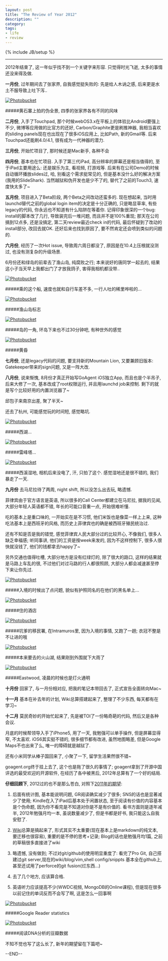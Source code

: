 ```yaml
---
layout: post
title: "The Review of Year 2012"
description: ""
category: 
tags:
- life
- review
---
```

{% include JB/setup %}

---

2012年结束了, 这一年似乎找不到一个关键字来形容. 只觉得时光飞逝, 太多的事情还没来得及做.

**一月份**, 过年期间去了张家界, 自我感觉挺失败的: 先是给人木讷之感, 后来更是水土不服导致上吐下泻..

<a href="http://s750.beta.photobucket.com/user/hewigovens/media/Freyr/Blog/2012_1_zhangjiajie_panoramic_view.jpg.html" target="_blank"><img src="http://i750.photobucket.com/albums/xx144/hewigovens/Freyr/Blog/2012_1_zhangjiajie_panoramic_view.jpg" border="0" alt="Photobucket"/></a>

#####黄石寨上拍的伪全景, 四季的张家界各有不同的风味

**二月份**, 入手了Touchpad, 那个时候webOS3.x在平板上的体验比Android要强上不少, 微博等应用做的比官方的还好, Carbon/Graphite更是刷推神器, 我相当喜欢的sliding panels现在也出现在了很多iOS应用上, 比如Path, 新的Gmail等. 后来Touchpad还能刷4.0/4.1, 很有成为一代神器的潜力.

**三月份**, 开始忙项目了, 那时候还是Mac新手, 各种不会

**四月份**, 基本也在忙项目. 入手了第三代iPad, 高分辨率的屏幕还是相当值得的, 至于iPad主要用途么: 还是娱乐为主, 看视频, 打游戏等. 后来有在公司Demo的时候自动循环播放slides过, 哈, 别看这个需求挺常见的, 但是基本没什么好的解决方案(我用的SlideShark). 当然越狱和伪开发也是少不了的, 替代了之前的Touch3, 速度快太多了~

**五月份**, 项目进入了Beta阶段, 两个Beta之间改动还蛮多的. 现在想起来, 当时用launchd替代之前的global login item的决定是十分正确的, 只是略显草率, 有些legacy的代码, 你永远也不知道有什么陷阱在等着你. 记得印象很深的一个bug: install的脚本改了几行, 导致装完后一堆问题, 而且并不是100%重现; 那天在公司搞到12点多, 还是没搞定, 第二天review最近check in的代码, 最后怀疑到了改动的install部分, 改回去就OK. 还好后来也找到原因了, 要不然肯定还会喷到类似的问题的.

**六月份**, 经历了一次Hot issue, 导致周六周日都没了, 原因是在10.4上压根就没测过, 也没有测复杂的升级场景. 


6月份还和绿岛的前辈去了渔山岛, 纯腐败之行; 本来说好的唐同学一起去的, 结果这小子当天早上我都出门了才放我鸽子, 害得我相机都没带..

<a href="http://s750.beta.photobucket.com/user/hewigovens/media/Freyr/Blog/2012_6_yushan_ship.jpg.html" target="_blank"><img src="http://i750.photobucket.com/albums/xx144/hewigovens/Freyr/Blog/2012_6_yushan_ship.jpg" border="0" alt="Photobucket"/></a>

#####乘的这个船, 速度也就和自行车差不多, 一行人吐的稀里哗啦的…

<a href="http://s750.beta.photobucket.com/user/hewigovens/media/Freyr/Blog/2012_6_yushan_island_stone.jpg.html" target="_blank"><img src="http://i750.photobucket.com/albums/xx144/hewigovens/Freyr/Blog/2012_6_yushan_island_stone.jpg" border="0" alt="Photobucket"/></a>

#####渔山岛标志

<a href="http://s750.beta.photobucket.com/user/hewigovens/media/Freyr/Blog/2012_6_yushan_island_overview.jpg.html" target="_blank"><img src="http://i750.photobucket.com/albums/xx144/hewigovens/Freyr/Blog/2012_6_yushan_island_overview.jpg" border="0" alt="Photobucket"/></a>

#####岛的一角, 环岛下来也不过30分钟吧, 有种世外的感觉

<a href="http://s750.beta.photobucket.com/user/hewigovens/media/Freyr/Blog/2012_6_yushan_dusk.jpg.html" target="_blank"><img src="http://i750.photobucket.com/albums/xx144/hewigovens/Freyr/Blog/2012_6_yushan_dusk.jpg" border="0" alt="Photobucket"/></a>

#####黄昏


**七月份**, 还是legacy代码的问题, 要支持新的Mountain Lion, 又要兼顾旧版本: Gatekeeper带来的sign问题, 又是一阵大改.

**八月份**, 说来惭愧, 8月份才真正开始写GoAgent iOS独立App, 而且也是个半吊子, 后来大修了一次, 基本改成了root权限运行, 并且用launchd job来控制. 剩下的就是写个比较好用的内置浏览器了~ 

邱包子来南京出差, 聚了半天~

还去了杭州, 可能感觉玩的时间短, 感觉略坑.

<a href="http://s750.beta.photobucket.com/user/hewigovens/media/Freyr/Blog/2012_8_hangzhou_west_lake2.jpg.html" target="_blank"><img src="http://i750.photobucket.com/albums/xx144/hewigovens/Freyr/Blog/2012_8_hangzhou_west_lake2.jpg" border="0" alt="Photobucket"/></a>

#####西湖…

<a href="http://s750.beta.photobucket.com/user/hewigovens/media/Freyr/Blog/2012_8_hangzhou_west_lake.jpg.html" target="_blank"><img src="http://i750.photobucket.com/albums/xx144/hewigovens/Freyr/Blog/2012_8_hangzhou_west_lake.jpg" border="0" alt="Photobucket"/></a>

#####雷峰塔…

<a href="http://s750.beta.photobucket.com/user/hewigovens/media/Freyr/Blog/2012_8_hangzhou_wetland.jpg.html" target="_blank"><img src="http://i750.photobucket.com/albums/xx144/hewigovens/Freyr/Blog/2012_8_hangzhou_wetland.jpg" border="0" alt="Photobucket"/></a>

#####西溪湿地, 相机后来没电了, 汗, 只拍了这个. 感觉湿地还是很不错的, 我们暴走了一天.

**九月份** 去马尼拉待了两周, night shift, 所以没怎么出去玩, 略遗憾. 

菲律宾由于官方语言是英语, 所以很多的Call Center都建立在马尼拉, 据我的见闻, 大部分年轻人英语都不错, 年长的可能口音重一点, 开始很难听懂. 

吃的基本上是重口味的, 一开始实在是不习惯, 他们米饭也是像菜一样上上来, 这种吃法基本上是西班牙的风格, 而历史上菲律宾也的确是被西班牙殖民统治过. 

还有不知是否是我的错觉, 感觉菲律宾人民大部分过的比较开心, 不像我们, 很多人缺乏幸福感; 听同事讲, 他们的工资是按week来发的, 因为不这样控制下, 很多人很快就没钱了, 他们的钱都拿去happy了~ 


另外交通也值得吐槽, 大部分地方是没有红绿灯的, 除了很大的路口, 这样的结果就是马路上车乱的很, 不过他们对过马路的行人都很照顾, 大部分人都会减速甚至停下来让你先过.

<a href="http://s750.beta.photobucket.com/user/hewigovens/media/Freyr/Blog/2012_9_ph_airport.jpg.html" target="_blank"><img src="http://i750.photobucket.com/albums/xx144/hewigovens/Freyr/Blog/2012_9_ph_airport.jpg" border="0" alt="Photobucket"/></a>

#####入境的时候出了点问题, 貌似有护照同名的在他们的黑名单上…

<a href="http://s750.beta.photobucket.com/user/hewigovens/media/Freyr/Blog/2012_9_ph_discovery.jpg.html" target="_blank"><img src="http://i750.photobucket.com/albums/xx144/hewigovens/Freyr/Blog/2012_9_ph_discovery.jpg" border="0" alt="Photobucket"/></a>

#####住的酒店

<a href="http://s750.beta.photobucket.com/user/hewigovens/media/Freyr/Blog/2012_9_ph_immigration_bureau.jpg.html" target="_blank"><img src="http://i750.photobucket.com/albums/xx144/hewigovens/Freyr/Blog/2012_9_ph_immigration_bureau.jpg" border="0" alt="Photobucket"/></a>

#####坑爹的移民署, 在Intramuros里, 因为入境的事情, 又跑了一趟; 衣冠不整是不让进的哦

<a href="http://s750.beta.photobucket.com/user/hewigovens/media/Freyr/Blog/2012_9_ph_volcano.jpg.html" target="_blank"><img src="http://i750.photobucket.com/albums/xx144/hewigovens/Freyr/Blog/2012_9_ph_volcano.jpg" border="0" alt="Photobucket"/></a>

#####本来要去的火山湖, 结果刚到外围就下大雨了

<a href="http://s750.beta.photobucket.com/user/hewigovens/media/Freyr/Blog/2012_9_ph_eastwood.jpg.html" target="_blank"><img src="http://i750.photobucket.com/albums/xx144/hewigovens/Freyr/Blog/2012_9_ph_eastwood.jpg" border="0" alt="Photobucket"/></a>

#####Eastwood, 凌晨的时候也是灯火通明

**十月份** 回家了, 与一月份相对应, 把我的笔记本带回去了, 正式宣告全面转向Mac~

**十一月** 基本在补去年的计划, Wiki总算搭建起来了, 整理了不少东西, 每天都有在学习~

**十二月** 莫民奇妙的开始忙起来了, 先是被TOI了一份略奇葩的代码, 然后又是各种会议. 

月底的时候帮领导入手了iPhone5, 用了一天, 我勉强可以单手操作, 但是屏幕显得窄, 不太喜欢. iOS6其实挺不错的, 很多细节都有改进, 虽然地图略差, 但是Google Maps不也出来了么, 唯一的障碍就是越狱了. 

还有小米同学从棒子国回来了, 小聚了一下, 留学生活果然很不错~

goagent.org终于挂上去了, 这个也是拖了很久的事情了; goagent拿到了开源中国评选的最受欢迎的开源软件, 在经历了各中被黑后, 2012年总算有了一个好的结局. 



**仔细回顾下**, 2012过的也不是那么苍白, 对照下[2011年的期望](http://www.kernelpanic.im/2012/01/02/the-review-of-y2011/):

1. 后面有统计图, 基本能说明问题, GR阅读确实减少了很多; SNS的话也是显著减少了使用; Kindle在入了iPad后基本处于闲置状态, 至于阅读有价值的内容基本是个伪命题, 因为你不看完是不知道对你是不是有价值的. 看书方面则是逐年减半, 2012年勉强月均一本, 虽说数量减少了, 但是书都是好书, 我只能这么自我安慰了.

2. [Wiki](https://github.com/hewigovens/hewigovens.github.com/wiki/_pages)总算是搞起来了, 形式其实不太重要(现在基本上是markdown的纯文本, 要迁移也很容易), 重要的是不停的思考+记录; Blog的话也是勉强月均1篇, 之前的草稿很多直接进了wiki

3. 略遗憾, 没有做到; 不过对git/github的使用明显重度了: 看完了Pro Git, 自己搭建过git server,现在的wiki/blog/vim,shell config/snippts 基本全在github上, 甚至还试用了perforce的git fusion(烂东西…)

4. 去了几个地方, 应该算合格.

5. 英语听力应该提高不少(WWDC视频, MongoDB的Online课程), 但是现在很多以前记住的单词反而不会写了啊, 这是怎么一回事啊

<a href="http://s750.beta.photobucket.com/user/hewigovens/media/Freyr/Blog/2012_12_google_reader_stats.png.html" target="_blank"><img src="http://i750.photobucket.com/albums/xx144/hewigovens/Freyr/Blog/2012_12_google_reader_stats.png" border="0" alt="Photobucket"/></a>

#####Google Reader statistics

<a href="http://s750.beta.photobucket.com/user/hewigovens/media/Freyr/Blog/2012_12_reading_dna.png.html" target="_blank"><img src="http://i750.photobucket.com/albums/xx144/hewigovens/Freyr/Blog/2012_12_reading_dna.png" border="0" alt="Photobucket"/></a>

#####阅读DNA分析的豆瓣数据

不知不觉也写了这么长了, 新年的期望留在下篇吧~

--END--
